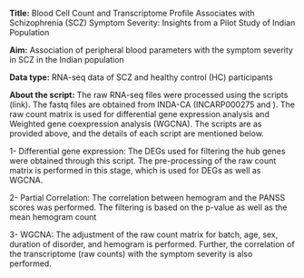 **Title:** Blood Cell Count and Transcriptome Profile Associates with Schizophrenia (SCZ) Symptom Severity: Insights from a Pilot Study of Indian Population

**Aim:** Association of peripheral blood parameters with the symptom severity in SCZ in the Indian population

**Data type:** RNA-seq data of SCZ and healthy control (HC) participants

**About the script:** The raw RNA-seq files were processed using the scripts (link). The fastq files are obtained from INDA-CA (INCARP000275 and  ). The raw count matrix is used for differential gene expression analysis and Weighted gene coexpression analysis (WGCNA). The scripts are as provided above, and the details of each script are mentioned below. 

1- Differential gene expression: The DEGs used for filtering the hub genes were obtained through this script. The pre-processing of the raw count matrix is performed in this stage, which is used for DEGs as well as WGCNA. 

2- Partial Correlation: The correlation between hemogram and the PANSS scores was performed. The filtering is based on the p-value as well as the mean hemogram count

3- WGCNA: The adjustment of the raw count matrix for batch, age, sex, duration of disorder, and hemogram is performed. Further, the correlation of the transcriptome (raw counts) with the symptom severity is also performed.
